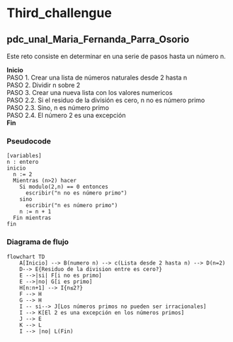 # Third_challengue
## pdc_unal_Maria_Fernanda_Parra_Osorio
Este reto consiste en determinar en una serie de pasos hasta un número n.
<tr style="text-align: left; vertical-align: middle;" bgcolor="#">
		<th>
			<p align="left"><b>Inicio</b><br>
			PASO 1. Crear una lista de números naturales desde 2 hasta n <br>
			PASO 2. Dividir n sobre 2 <br>
			PASO 3. Crear una nueva lista con los valores numericos <br>
				PASO 2.2. Si el residuo de la división es cero, n no es número primo <br>
				PASO 2.3. Sino, n es número primo <br>
                                PASO 2.4. El número 2 es una excepción <br>
			<b>Fin</b><br></p>
		</th>
	</tr>
 
### Pseudocode
```pseudocode
[variables]
n : entero
inicio
  n := 2
  Mientras (n>2) hacer
    Si modulo(2,n) == 0 entonces
      escribir("n no es número primo")
    sino
      escribir("n es número primo")
    n := n + 1
  Fin mientras
fin
```

### Diagrama de flujo
```mermaid
flowchart TD
    A[Inicio] --> B(numero n) --> c(Lista desde 2 hasta n) --> D(n=2)
    D--> E{Residuo de la division entre es cero?}
    E -->|si| F[i no es primo]
    E -->|no| G[i es primo]
    H[n:n+1] --> I{n≤2?}
    F --> H
    G --> H
    I -- si--> J[Los números primos no pueden ser irracionales]
    I --> K[El 2 es una excepción en los números primos]
    J --> E
    K --> L
    I --> |no| L(Fin)
